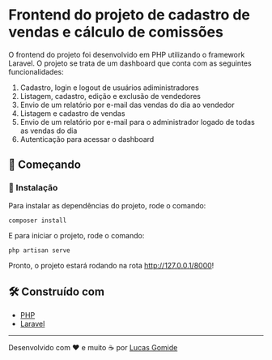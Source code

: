 # Frontend do projeto de cadastro de vendas e cálculo de comissões

O frontend do projeto foi desenvolvido em PHP utilizando o framework Laravel. O projeto se trata de um dashboard que conta com as seguintes funcionalidades:

1. Cadastro, login e logout de usuários adiministradores
2. Listagem, cadastro, edição e exclusão de vendedores
3. Envio de um relatório por e-mail das vendas do dia ao vendedor
4. Listagem e cadastro de vendas
5. Envio de um relatório por e-mail para o administrador logado de todas as vendas do dia
6. Autenticação para acessar o dashboard

## 🚀 Começando

### 🔧 Instalação

Para instalar as dependências do projeto, rode o comando:

```
composer install
```

E para iniciar o projeto, rode o comando:

```
php artisan serve
```

Pronto, o projeto estará rodando na rota http://127.0.0.1/8000!

## 🛠️ Construído com

* [PHP](https://www.php.net/)
* [Laravel](https://laravel.com/)

---
Desenvolvido com ❤️ e muito ☕ por [Lucas Gomide](https://github.com/gomidx)